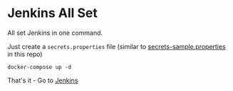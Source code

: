 # Jenkins All Set

All set Jenkins in one command.

Just create a `secrets.properties` file (similar to [secrets-sample.properties](secrets-sample.properties) in this repo)

```
docker-compose up -d
```

That's it - Go to [Jenkins](http://localhost:8080)
